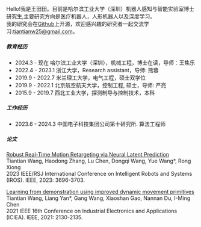 Hello!我是王田田。目前是哈尔滨工业大学（深圳）机器人感知与智能实验室博士研究生,主要研究方向是医疗机器人，人形机器人以及深度学习。   
我的研究会在[Github](https://github.com/Tiantiansayhi)上开源，欢迎感兴趣的研究者一起交流学习:tiantianw25@gmail.com。

##### 教育经历

- 2024.3 - 现在 哈尔滨工业大学（深圳），机械工程，博士在读，导师：王焦乐
- 2022.4 - 2023.1  浙江大学，Research assistant，导师: 熊蓉
- 2019.9 - 2022.7  米兰理工大学，电气工程，硕士双学位
- 2019.9 - 2022.1  北京航空航天大学，控制工程, 硕士，导师: 严亮
- 2015.9 - 2019.7  西北工业大学，探测制导与控制技术，本科

##### 工作经历

- 2023.6 - 2024.3  中国电子科技集团公司第十研究所. 算法工程师

##### 论文

[Robust Real-Time Motion Retargeting via Neural Latent Prediction](https://ieeexplore.ieee.org/abstract/document/10342022)  
Tiantian Wang, Haodong Zhang, Lu Chen, Dongqi Wang, Yue Wang*, Rong Xiong  
2023 IEEE/RSJ International Conference on Intelligent Robots and Systems (IROS). IEEE, 2023: 3696-3703.

[Learning from demonstration using improved dynamic movement primitives](https://ieeexplore.ieee.org/abstract/document/9516425)  
Tiantian Wang, Liang Yan*, Gang Wang, Xiaoshan Gao, Nannan Du, I-Ming Chen  
2021 IEEE 16th Conference on Industrial Electronics and Applications (ICIEA). IEEE, 2021: 2130-2135.